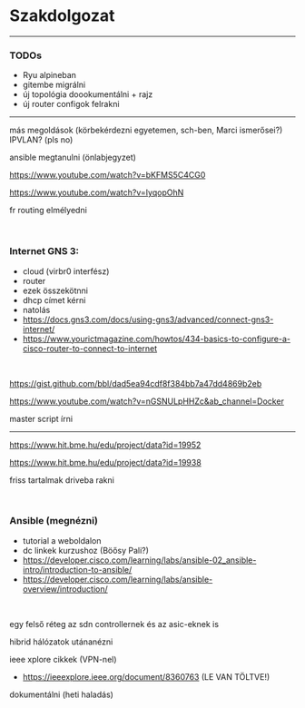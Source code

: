 # Szakdolgozat 

---

### TODOs
- Ryu alpineban
- gitembe migrálni
- új topológia doookumentálni + rajz
- új router configok felrakni

---

más megoldások (körbekérdezni egyetemen, sch-ben, Marci ismerősei?)
	IPVLAN? (pls no)

ansible megtanulni (önlabjegyzet)

https://www.youtube.com/watch?v=bKFMS5C4CG0

https://www.youtube.com/watch?v=IyqopOhN

fr routing elmélyedni

<br>

### Internet GNS 3:
- cloud (virbr0 interfész)
- router
- ezek összekötnni
- dhcp címet kérni
- natolás
- https://docs.gns3.com/docs/using-gns3/advanced/connect-gns3-internet/
- https://www.yourictmagazine.com/howtos/434-basics-to-configure-a-cisco-router-to-connect-to-internet

<br>

https://gist.github.com/bbl/dad5ea94cdf8f384bb7a47dd4869b2eb

https://www.youtube.com/watch?v=nGSNULpHHZc&ab_channel=Docker

master script írni

---

https://www.hit.bme.hu/edu/project/data?id=19952

https://www.hit.bme.hu/edu/project/data?id=19938

friss tartalmak driveba rakni

<br>

### Ansible (megnézni)
- tutorial a weboldalon
- dc linkek kurzushoz (Böősy Pali?)
- https://developer.cisco.com/learning/labs/ansible-02_ansible-intro/introduction-to-ansible/
- https://developer.cisco.com/learning/labs/ansible-overview/introduction/

<br>

egy felső réteg az sdn controllernek és az asic-eknek is

hibrid hálózatok utánanézni

ieee xplore cikkek (VPN-nel)
- https://ieeexplore.ieee.org/document/8360763 (LE VAN TÖLTVE!)

dokumentálni (heti haladás)


